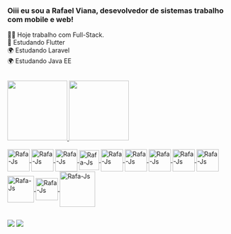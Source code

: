 ### Oiii eu sou a Rafael Viana, desevolvedor de sistemas trabalho com mobile e web! 
👨‍💼 Hoje trabalho com Full-Stack.</br>
📱 Estudando Flutter</br>
🌍 Estudando Laravel</br>
🌍 Estudando Java EE</br>
##
<div>
  <a href="https://github.com/RAFAELVIANA10">
  <img height="135em" src="https://github-readme-stats.vercel.app/api?username=RAFAELVIANA10&show_icons=true&theme=dracula&include_all_commits=true&count_private=true"/>
  <img height="135em" src="https://github-readme-stats.vercel.app/api/top-langs/?username=RAFAELVIANA10&layout=compact&langs_count=7&theme=dracula"/>
</div>
    
<div style="display: inline_block"><br>
   <img align="center" alt="Rafa-Js" height="50" width="50"  src="https://cdn.jsdelivr.net/gh/devicons/devicon/icons/arduino/arduino-original-wordmark.svg">
   <img align="center" alt="Rafa-Js" height="50" width="50" src="https://cdn.jsdelivr.net/gh/devicons/devicon/icons/cakephp/cakephp-original.svg" />
   <img align="center" alt="Rafa-Js" height="50" width="50"  src="https://cdn.jsdelivr.net/gh/devicons/devicon/icons/laravel/laravel-plain-wordmark.svg" />
   <img align="center" alt="Rafa-Js" height="45" width="45"  src="https://cdn.jsdelivr.net/gh/devicons/devicon/icons/flutter/flutter-original.svg">
   <img align="center" alt="Rafa-Js" height="50" width="50"  src="https://cdn.jsdelivr.net/gh/devicons/devicon/icons/android/android-original-wordmark.svg" />
   <img align="center" alt="Rafa-Js" height="50" width="50"  src="https://cdn.jsdelivr.net/gh/devicons/devicon/icons/html5/html5-original-wordmark.svg">
   <img align="center" alt="Rafa-Js" height="50" width="50"   src="https://cdn.jsdelivr.net/gh/devicons/devicon/icons/css3/css3-original-wordmark.svg" />
   <img align="center" alt="Rafa-Js" height="50" width="50" src="https://cdn.jsdelivr.net/gh/devicons/devicon/icons/javascript/javascript-original.svg" />
   <img align="center" alt="Rafa-Js" height="50" width="50" src="https://cdn.jsdelivr.net/gh/devicons/devicon/icons/jquery/jquery-original-wordmark.svg" />
   <img align="center" alt="Rafa-Js" height="60" width="60"  src="https://cdn.jsdelivr.net/gh/devicons/devicon/icons/java/java-original-wordmark.svg" />
   <img align="center" alt="Rafa-Js" height="50" width="50"  src="https://cdn.jsdelivr.net/gh/devicons/devicon/icons/postgresql/postgresql-original-wordmark.svg" />
   <img align="center" alt="Rafa-Js" height="80" width="80"  src="https://cdn.jsdelivr.net/gh/devicons/devicon/icons/mysql/mysql-original-wordmark.svg" />
</div>

  ##
  
<div> 
  <a href = "mailto:rafaelviana1063@gmail.com"><img src="https://img.shields.io/badge/-Gmail-%23333?style=for-the-badge&logo=gmail&logoColor=white" target="_blank"></a>
  <a href="https://www.linkedin.com/in/rafael-viana-b31113150/" target="_blank"><img src="https://img.shields.io/badge/-LinkedIn-%230077B5?style=for-the-badge&logo=linkedin&logoColor=white" target="_blank"></a>
</div>
